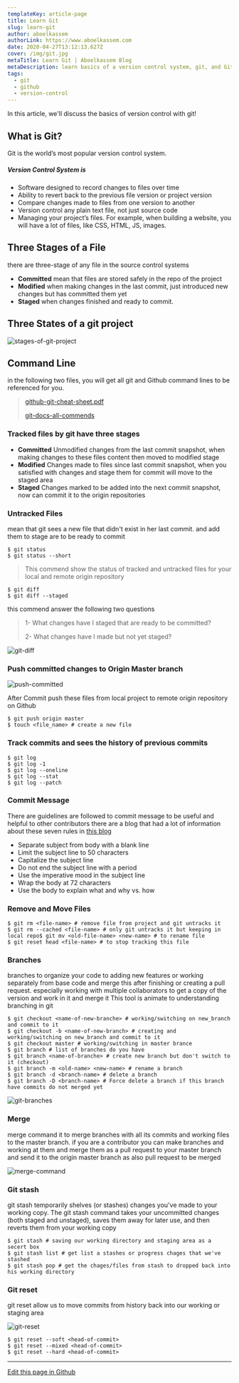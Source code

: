 ```yaml
---
templateKey: article-page
title: Learn Git
slug: learn-git
author: aboelkassem
authorLink: https://www.aboelkassem.com
date: 2020-04-27T13:12:13.627Z
cover: /img/git.jpg
metaTitle: Learn Git | Aboelkassem Blog
metaDescription: learn basics of a version control system, git, and Github in aboelkassem blog
tags:
  - git
  - github
  - version-control
---
```

In this article, we'll discuss the basics of version control with git!

## What is Git?

Git is the world’s most popular version control system.

##### Version Control System is

* Software designed to record changes to files over time
* Ability to revert back to the previous file version or project version
* Compare changes made to files from one version to another
* Version control any plain text file, not just source code
* Managing your project’s files. For example, when building a website, you will
  have a lot of files, like CSS, HTML, JS, images.

## Three Stages of a File

there are three-stage of any file in the source control systems

* **Committed**
  mean that files are stored safely in the repo of the project
* **Modified**
  when making changes in the last commit, just introduced new changes but has committed them yet
* **Staged**
  when changes finished and ready to commit.

## Three States of a git project

![stages-of-git-project](https://raw.githubusercontent.com/aboelkassem/Git/master/images/Three%20States%20of%20git%20project.png "Three stages of git project")

## Command Line

in the following two files, you will get all git and Github command lines to be referenced for you.

> [github-git-cheat-sheet.pdf](https://github.github.com/training-kit/downloads/github-git-cheat-sheet.pdf)
>
> [git-docs-all-commends](https://git-scm.com/docs/git#_git_commands)

### Tracked files by git have three stages

* **Committed**
  Unmodified changes from the last commit snapshot, when making changes to these files
  content then moved to modified stage
* **Modified**
  Changes made to files since last commit snapshot, when you satisfied with changes and
  stage them for commit will move to the staged area
* **Staged**
  Changes marked to be added into the next commit snapshot, now can commit it to the origin
  repositories

### Untracked Files

mean that git sees a new file that didn't exist in her last commit. and add them to stage are to
be ready to commit

```shell
$ git status
$ git status --short
```

> This commend show the status of tracked and untracked files for your local and remote origin repository

```shell
$ git diff
$ git diff --staged
```

 this commend answer the following two questions

> 1- What changes have I staged that are ready to be committed?
>
> 2- What changes have I made but not yet staged?

![git-diff](https://raw.githubusercontent.com/aboelkassem/Git/master/images/git%20diff.png "git-diff command")

### Push committed changes to Origin Master branch

![push-committed](https://raw.githubusercontent.com/aboelkassem/Git/master/images/push%20committed.png "push committed changes to origin master")

After Commit push these files from local project to remote origin repository on Github

```shell
$ git push origin master
$ touch <file_name> # create a new file
```

### Track commits and sees the history of previous commits

```shell
$ git log
$ git log -1
$ git log --oneline
$ git log --stat
$ git log --patch
```

### Commit Message

There are guidelines are followed to commit message to be useful and helpful to other
contributors there are a blog that had a lot of information about these seven rules in [this blog](https://chris.beams.io/posts/git-commit/)

* Separate subject from body with a blank line
* Limit the subject line to 50 characters
* Capitalize the subject line
* Do not end the subject line with a period
* Use the imperative mood in the subject line
* Wrap the body at 72 characters
* Use the body to explain what and why vs. how

### Remove and Move Files

```shell
$ git rm <file-name> # remove file from project and git untracks it
$ git rm --cached <file-name> # only git untracks it but keeping in local repo$ git mv <old-file-name> <new-name> # to rename file
$ git reset head <file-name> # to stop tracking this file
```

### Branches

branches to organize your code to adding new features or working separately from base code
and merge this after finishing or creating a pull request. especially working with multiple collaborators to get a copy of the version and work in it and merge it This tool is animate to understanding branching in git

```shell
$ git checkout <name-of-new-branche> # working/switching on new_branch and commit to it
$ git checkout -b <name-of-new-branch> # creating and working/switching on new_branch and commit to it
$ git checkout master # working/switching in master brance
$ git branch # list of branches do you have
$ git branch <name-of-branche> # create new branch but don't switch to it (checkout)
$ git branch -m <old-name> <new-name> # rename a branch
$ git branch -d <branch-name> # delete a branch
$ git branch -D <branch-name> # Force delete a branch if this branch have commits do not merged yet
```

![git-branches](https://raw.githubusercontent.com/aboelkassem/Git/master/images/branches.png "git branches")

### Merge

merge command it to merge branches with all its commits and working files to the master branch. if you are a contributor you can make branches and working at them and merge them as a pull request to your master branch and send it to the origin master branch as also pull request to be merged

![merge-command](https://raw.githubusercontent.com/aboelkassem/Git/master/images/merge.png "merge command")

### Git stash

git stash temporarily shelves (or stashes) changes you've made to your working copy. The git stash command takes your uncommitted changes (both staged and unstaged), saves them away for later use, and then reverts them from your working copy

```shell
$ git stash # saving our working directory and staging area as a secert box
$ git stash list # get list a stashes or progress chages that we've stashed
$ git stash pop # get the chages/files from stash to dropped back into his working directory
```

### Git reset

git reset allow us to move commits from history back into our working or staging area

![git-reset](https://raw.githubusercontent.com/aboelkassem/Git/master/images/git%20reset.png "git-reset command")

```shell
$ git reset --soft <head-of-commit>
$ git reset --mixed <head-of-commit>
$ git reset --hard <head-of-commit>
```

<hr>

[Edit this page in Github](https://github.com/aboelkassem/Git/blob/master/README.md)